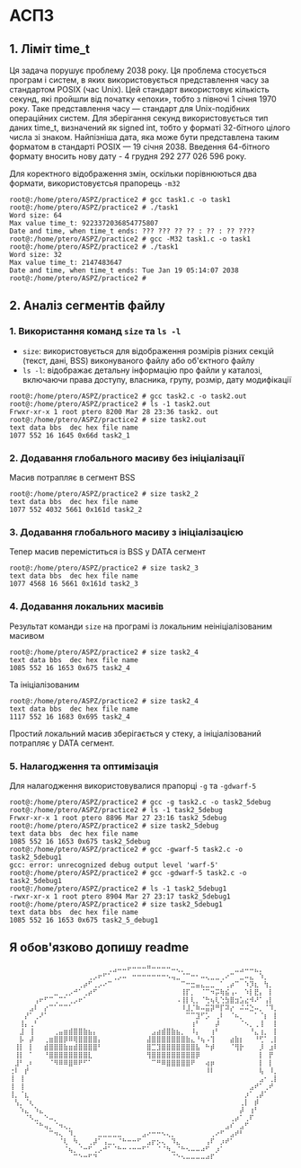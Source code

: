 # АСПЗ 
## 1. Ліміт time_t
Ця задача порушує проблему 2038 року. Ця проблема стосується програм і систем, в яких використовується представлення часу за стандартом POSIX (час Unix). Цей стандарт використовує кількість секунд, які пройшли від початку «епохи», тобто з півночі 1 січня 1970 року. Таке представлення часу — стандарт для Unix-подібних операційних систем. Для зберігання секунд використовується тип даних time_t, визначений як signed int, тобто у форматі 32-бітного цілого числа зі знаком. Найпізніша дата, яка може бути представлена таким форматом в стандарті POSIX — 19 січня 2038. Введення 64-бітного формату вносить нову дату - 4 грудня 292 277 026 596 року.

Для коректного відображення змін, оскільки порівнюються два формати, використовуєтсья прапорець `-m32`
```
root@:/home/ptero/ASPZ/practice2 # gcc task1.c -o task1
root@:/home/ptero/ASPZ/practice2 # ./task1
Word size: 64
Max value time_t: 9223372036854775807
Date and time, when time_t ends: ??? ??? ?? ?? : ?? : ?? ????
root@:/home/ptero/ASPZ/practice2 # gcc -M32 task1.c -o task1
root@:/home/ptero/ASPZ/practice2 # ./task1
Word size: 32
Max value time_t: 2147483647
Date and time, when time_t ends: Tue Jan 19 05:14:07 2038
root@:/home/ptero/ASPZ/practice2 #
```
## 2. Аналіз сегментів файлу
### 1. Використання команд `size` та `ls -l`
- `size`: використовується для відображення розмірів різних секцій (текст, дані, BSS) виконуваного файлу або об'єктного файлу
- `ls -l`: відображає детальну інформацію про файли у каталозі, включаючи права доступу, власника, групу, розмір, дату модифікації 
```
root@:/home/ptero/ASPZ/practice2 # gcc task2.c -o task2.out
root@:/home/ptero/ASPZ/practice2 # ls -1 task2.out
Frwxr-xr-x 1 root ptero 8200 Mar 28 23:36 task2. out
root@:/home/ptero/ASPZ/practice2 # size task2.out
text data bbs  dec hex file name
1077 552 16 1645 0x66d task2_1
```

### 2. Додавання глобального масиву без ініціалізації
Масив потрапляє в сегмент BSS
```
root@:/home/ptero/ASPZ/practice2 # size task2_2
text data bbs  dec hex file name
1077 552 4032 5661 0x161d task2_2
```
### 3. Додавання глобального масиву з ініціалізацією
Тепер масив переміститься із BSS у DATA сегмент
```
root@:/home/ptero/ASPZ/practice2 # size task2_3
text data bbs  dec hex file name
1077 4568 16 5661 0x161d task2_3
```
### 4. Додавання локальних масивів
Результат команди `size` на програмі із локальним неініціалізованим масивом
```
root@:/home/ptero/ASPZ/practice2 # size task2_4
text data bbs  dec hex file name
1085 552 16 1653 0x675 task2_4
```
Та ініціалізованим
```
root@:/home/ptero/ASPZ/practice2 # size task2_4
text data bbs  dec hex file name
1117 552 16 1683 0x695 task2_4
```
Простий локальний масив зберігається у стеку, а ініціалізований потрапляє у DATA сегмент.

### 5. Налагодження та оптимізація
Для налагодження використовувалися прапорці `-g` та `-gdwarf-5`
```
root@:/home/ptero/ASPZ/practice2 # gcc -g task2.c -o task2_5debug
root@:/home/ptero/ASPZ/practice2 # ls -1 task2_5debug
Frwxr-xr-x 1 root ptero 8896 Mar 27 23:16 task2_5debug
root@:/home/ptero/ASPZ/practice2 # size task2_5debug
text data bbs  dec hex file name
1085 552 16 1653 0x675 task2_5debug
root@:/home/ptero/ASPZ/practice2 # gcc -gwarf-5 task2.c -o task2_5debug1
gcc: error: unrecognized debug output level 'warf-5'
root@:/home/ptero/ASPZ/practice2 # gcc -gdwarf-5 task2.c -o task2_5debug1
root@:/home/ptero/ASPZ/practice2 # ls -1 task2_5debug1
-rwxr-xr-x 1 root ptero 8904 Mar 27 23:17 task2_5debug1
root@:/home/ptero/ASPZ/practice2 # size task2_5debug1
text data bbs  dec hex file name
1085 552 16 1653 0x675 task2_5_debug1
```
## Я обов'язково допишу readme
```
⠀⠀⠀⠀⠀⠀⠀⠀⠀⠀⠀⠀⠀⠀⠀⠀⠀⠀⠀⠀⢀⣠⠤⠤⠖⠒⠒⠒⠛⠒⠒⠒⠒⠤⢄⡀⠀⠀⠀⠀⠀⠀⠀⠀⠀⠀⣀⣠⠤⠤⣄⡀⠀⠀⠀
⠀⠀⠀⠀⠀⠀⠀⠀⠀⠀⠀⠀⠀⠀⠀⠀⢀⡠⠖⠋⠁⢀⡠⠤⠀⠒⠒⠒⠒⠒⠒⠒⠢⢤⣀⠈⠉⠒⠂⠤⢄⣀⣀⢀⠔⠉⠀⣀⠤⣄⠀⠱⡀⠀⠀
⠀⠀⠀⠀⠀⠀⠀⠀⠀⠀⠀⠀⠀⠀⢀⡴⠋⢀⡠⠔⠉⠀⠀⠀⠀⠀⠀⠀⠀⠀⠀⠀⠀⠀⠀⠉⠒⣒⣤⣄⣀⣀⠀⠁⢀⡴⠉⠀⠱⡹⣆⠀⢳⡀⠀
⠀⠀⠀⠀⠀⠀⠀⠀⠀⣀⠀⢀⡠⠚⠁⢀⡴⠋⠀⠀⠀⠀⠀⠀⠀⠀⠀⠀⠀⠀⠀⠀⠀⠀⠀⢸⡏⡀⠀⠈⠉⠲⡭⢷⣮⢠⠄⠀⠱⡇⣟⡄⠀⡇⠀
⠀⠀⠀⠀⠀⢠⠖⠋⠉⢀⠉⠁⢀⡠⠖⠁⠀⠀⠀⠀⠀⠀⠀⠀⠀⠀⠀⠀⠀⠀⠀⠀⠀⠀⠠⢸⡇⢇⡀⠈⢓⢦⢇⢑⣳⣿⣲⣡⣔⠺⠜⠁⢠⡇⠀
⠀⠀⠀⠀⣠⠇⠀⡔⠉⠁⠉⠉⠁⠀⠀⠀⠀⠀⠀⠀⠀⠀⠀⠀⠀⠀⠀⠀⠀⠀⠀⠀⠀⠀⠀⠸⣸⡈⠷⠤⣭⡽⠛⡏⠽⡔⠀⠬⠬⣑⠤⡀⠈⠹⡀
⠀⠀⠀⡜⠁⢀⠜⠁⠀⠀⠀⠀⠀⠀⠀⠀⠀⠀⠀⠀⠀⠀⠀⠀⠀⠀⠀⠀⠀⠀⠀⠀⠀⠀⠀⠀⠉⠉⣹⠋⡡⠀⢀⠇⠀⠈⠦⡀⠀⠀⠁⠈⡆⠀⡇
⠀⠀⢸⡄⢀⠃⠀⠀⠀⠀⠀⠀⠀⠀⠀⠀⠀⠀⠀⠀⠀⠀⠀⠀⠀⠀⠀⠀⠀⠀⠀⠀⠀⠀⠀⠀⠀⢰⠃⠀⠀⠀⡼⠀⠀⠀⠀⠈⠢⡀⢀⢸⠀⠀⡇
⠀⠀⣸⠀⢸⠀⠀⠀⠀⢀⣤⣶⣾⣿⣿⣷⣦⡄⠀⠀⠀⠀⠀⠀⠀⠀⠀⠀⠀⣠⣴⣾⣿⣷⣦⡀⠀⠸⡄⠀⠀⢰⠃⠀⠀⠀⠀⠀⠀⠘⣄⢰⡀⠀⡇
⠀⠀⡧⠀⡼⠀⠀⢀⣶⣿⣿⡿⠿⢿⣿⣿⣿⣿⡄⠀⠀⠀⠀⠀⠀⠀⠀⠀⣼⣿⣿⣿⣿⣿⣿⣿⣷⣄⠘⢦⠠⢹⠀⠀⠀⣴⣷⡆⠀⠀⠘⢋⠁⢀⡇
⠀⢸⡇⠀⡇⠀⠀⣾⣿⣿⣿⣷⣶⣾⣿⣿⣿⣿⠃⠀⠀⠀⠀⠀⠀⠀⠀⠀⣿⣉⣹⣿⣿⣿⣿⣿⣿⣿⣧⠀⠓⡾⠀⠀⠀⠈⢻⡗⠀⠀⠀⡸⠀⣰⠇
⠀⢸⡇⠀⠁⠀⠀⠘⣿⣿⣿⣿⣿⣿⣿⣿⣇⠀⠀⠀⠀⠀⠀⠀⠀⠀⠀⠀⢻⣿⣿⣿⣿⣿⣿⣿⣿⣿⡿⠀⠀⠀⠀⠀⠀⠀⠀⠀⠀⠀⠀⡇⠀⡟⠀
⠀⣸⠃⢀⠆⠀⠀⠀⠈⠻⠿⠿⣿⠿⠟⠋⠁⠀⠀⠀⠀⠀⠀⠀⠀⠀⠀⠀⠀⠉⠛⠿⣿⣿⣿⣿⣿⠟⠀⠀⢴⡶⠀⠀⠀⠀⠀⠀⠀⠀⠀⡇⠀⡇⠀
⢐⠇⠀⡞⠀⠀⠀⠀⠀⠀⠀⠀⠀⠀⠀⠀⠀⠀⠀⠀⠀⠀⠀⠀⠀⠀⠀⠀⠀⠀⠀⠀⠀⠀⠀⠀⠀⠀⠀⠀⠸⠇⠀⠀⠀⠀⠀⠀⠀⠀⠀⢧⠀⠸⡀
⢸⠀⢸⠀⠀⠀⠀⠀⠀⠀⠀⠀⠀⠀⠀⠀⠀⠀⠀⠀⠀⠀⠀⠀⠀⠀⠀⠀⠀⠀⠀⠀⠀⠀⠀⠀⠀⠀⠀⠀⠀⠀⠀⠀⠀⠀⠀⠀⠀⠀⠀⣠⠂⢀⡇
⢸⠀⢸⠀⠀⠀⠀⠀⠀⠀⠀⠀⠀⠀⠀⠀⠀⠀⠀⠀⠀⠀⠀⠀⠀⠀⠀⠀⠀⠀⠀⠀⠀⠀⠀⠀⠀⠀⠀⠀⠀⠀⠀⠀⠀⠀⠀⠀⠀⣠⠞⠁⢀⠞⠀
⢸⡀⠈⣆⠀⠀⠀⠀⠀⠀⠀⠀⠀⠀⠀⠀⠀⠀⠀⠀⠀⠀⠀⠀⠀⠀⠀⠀⠀⠀⠀⠀⠀⠀⠀⠀⠀⠀⠀⠀⠀⠀⠀⠀⠀⠀⠀⠀⡰⠁⢀⡼⠁⠀⠀
⠀⢣⡀⠈⢆⠀⠀⠀⠀⠀⠀⠀⠀⠀⠀⠀⠀⠀⠀⠀⠀⠀⠀⠀⠀⠀⠀⠀⠀⠀⠀⠀⠀⠀⠀⠀⠀⠀⠀⠀⠀⠀⠀⠀⠀⠀⠀⢀⡇⠀⡾⠀⠀⠀⠀
⠀⠀⠱⣄⠀⠱⣄⠀⠀⠀⠀⠀⠀⠀⠀⠀⠀⠀⠀⠀⠀⠀⠀⠀⠀⠀⠀⠀⠀⠀⠀⠀⠀⠀⠀⠀⠀⠀⠀⠀⠀⠀⠀⠀⠀⠀⠀⡼⠀⢰⠃⠀⠀⠀⠀
⠀⠀⠀⠈⠣⣀⠀⠑⠤⡀⠀⠀⠀⠀⠀⠀⠀⠀⠀⠀⠀⠀⠀⠀⠀⠀⠀⠀⠀⠀⠀⠀⠀⠀⠀⠀⠀⠀⠀⠀⠀⠀⠀⠀⠀⢀⡴⠁⢀⠏⠀⠀⠀⠀⠀
⠀⠀⠀⠀⠀⠈⠓⢤⡀⠈⠲⢄⡀⠀⠀⠀⠀⠀⠀⠀⠀⠀⠀⠀⠀⠀⠀⠀⠀⠀⠀⠀⠀⠀⠀⠀⠀⠀⠀⠀⠀⠀⠀⠀⣠⠎⠀⣠⠋⠀⠀⠀⠀⠀⠀
⠀⠀⠀⠀⠀⠀⠀⠀⠉⠲⢄⠀⠹⡀⠀⠀⠀⠀⣀⣀⣀⣀⣀⠀⠀⠀⠀⣠⠔⠒⠒⠢⢄⡀⠀⠀⠀⠀⠀⠀⠀⢀⠔⠋⠀⣠⠞⠃⠀⠀⠀⠀⠀⠀⠀
⠀⠀⠀⠀⠀⠀⠀⠀⠀⠀⠈⢇⠀⠳⡀⠀⢀⡼⠁⢠⣀⡀⠈⠓⠒⠒⠋⠀⣠⡖⡢⢄⠀⠹⣄⠀⠀⠀⠀⠀⢠⠏⠀⡰⠞⠁⠀⠀⠀⠀⠀⠀⠀⠀⠀
⠀⠀⠀⠀⠀⠀⠀⠀⠀⠀⠀⠈⢦⡀⠈⠒⠋⢀⡠⠚⠁⠈⠓⠒⠐⠒⠒⠋⠁⠀⠈⠈⠳⣀⠈⠓⠢⠤⠤⠴⠋⠀⡰⠁⠀⠀⠀⠀⠀⠀⠀⠀⠀⠀⠀
⠀⠀⠀⠀⠀⠀⠀⠀⠀⠀⠀⠀⠀⠉⠑⠒⠋⠙⠀⠀⠀⠀⠀⠀⠀⠀⠀⠀⠀⠀⠀⠀⠀⠈⠑⠢⠤⠤⠤⠤⠴⠏⠀⠀⠀⠀⠀⠀⠀⠀⠀⠀⠀⠀⠀
```

